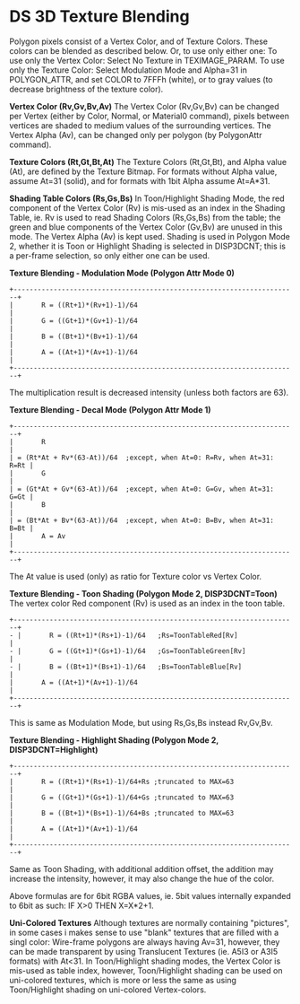 # DS 3D Texture Blending


Polygon pixels consist of a Vertex Color, and of Texture Colors.
These colors can be blended as described below. Or, to use only either
one:
To use only the Vertex Color: Select No Texture in TEXIMAGE_PARAM.
To use only the Texture Color: Select Modulation Mode and Alpha=31 in
POLYGON_ATTR, and set COLOR to 7FFFh (white), or to gray values (to
decrease brightness of the texture color).

**Vertex Color (Rv,Gv,Bv,Av)**
The Vertex Color (Rv,Gv,Bv) can be changed per Vertex (either by Color,
Normal, or Material0 command), pixels between vertices are shaded to
medium values of the surrounding vertices. The Vertex Alpha (Av), can be
changed only per polygon (by PolygonAttr command).

**Texture Colors (Rt,Gt,Bt,At)**
The Texture Colors (Rt,Gt,Bt), and Alpha value (At), are defined by the
Texture Bitmap. For formats without Alpha value, assume At=31 (solid),
and for formats with 1bit Alpha assume At=A\*31.

**Shading Table Colors (Rs,Gs,Bs)**
In Toon/Highlight Shading Mode, the red component of the Vertex Color
(Rv) is mis-used as an index in the Shading Table, ie. Rv is used to
read Shading Colors (Rs,Gs,Bs) from the table; the green and blue
components of the Vertex Color (Gv,Bv) are unused in this mode. The
Vertex Alpha (Av) is kept used.
Shading is used in Polygon Mode 2, whether it is Toon or Highlight
Shading is selected in DISP3DCNT; this is a per-frame selection, so only
either one can be used.

**Texture Blending - Modulation Mode (Polygon Attr Mode 0)**

```
+-----------------------------------------------------------------------+
|       R = ((Rt+1)*(Rv+1)-1)/64                                        |
|       G = ((Gt+1)*(Gv+1)-1)/64                                        |
|       B = ((Bt+1)*(Bv+1)-1)/64                                        |
|       A = ((At+1)*(Av+1)-1)/64                                        |
+-----------------------------------------------------------------------+
```

The multiplication result is decreased intensity (unless both factors
are 63).

**Texture Blending - Decal Mode (Polygon Attr Mode 1)**

```
+-----------------------------------------------------------------------+
|       R                                                               |
| = (Rt*At + Rv*(63-At))/64  ;except, when At=0: R=Rv, when At=31: R=Rt |
|       G                                                               |
| = (Gt*At + Gv*(63-At))/64  ;except, when At=0: G=Gv, when At=31: G=Gt |
|       B                                                               |
| = (Bt*At + Bv*(63-At))/64  ;except, when At=0: B=Bv, when At=31: B=Bt |
|       A = Av                                                          |
+-----------------------------------------------------------------------+
```

The At value is used (only) as ratio for Texture color vs Vertex Color.

**Texture Blending - Toon Shading (Polygon Mode 2, DISP3DCNT=Toon)**
The vertex color Red component (Rv) is used as an index in the toon
table.

```
+-----------------------------------------------------------------------+
- |       R = ((Rt+1)*(Rs+1)-1)/64   ;Rs=ToonTableRed[Rv]                 |
- |       G = ((Gt+1)*(Gs+1)-1)/64   ;Gs=ToonTableGreen[Rv]               |
- |       B = ((Bt+1)*(Bs+1)-1)/64   ;Bs=ToonTableBlue[Rv]                |
|       A = ((At+1)*(Av+1)-1)/64                                        |
+-----------------------------------------------------------------------+
```

This is same as Modulation Mode, but using Rs,Gs,Bs instead Rv,Gv,Bv.

**Texture Blending - Highlight Shading (Polygon Mode 2,
DISP3DCNT=Highlight)**

```
+-----------------------------------------------------------------------+
|       R = ((Rt+1)*(Rs+1)-1)/64+Rs ;truncated to MAX=63                |
|       G = ((Gt+1)*(Gs+1)-1)/64+Gs ;truncated to MAX=63                |
|       B = ((Bt+1)*(Bs+1)-1)/64+Bs ;truncated to MAX=63                |
|       A = ((At+1)*(Av+1)-1)/64                                        |
+-----------------------------------------------------------------------+
```

Same as Toon Shading, with additional addition offset, the addition may
increase the intensity, however, it may also change the hue of the
color.

Above formulas are for 6bit RGBA values, ie. 5bit values internally
expanded to 6bit as such: IF X\>0 THEN X=X\*2+1.

**Uni-Colored Textures**
Although textures are normally containing \"pictures\", in some cases i
makes sense to use \"blank\" textures that are filled with a singl
color:
Wire-frame polygons are always having Av=31, however, they can be made
transparent by using Translucent Textures (ie. A5I3 or A3I5 formats)
with At\<31.
In Toon/Highlight shading modes, the Vertex Color is mis-used as table
index, however, Toon/Highlight shading can be used on uni-colored
textures, which is more or less the same as using Toon/Highlight shading
on uni-colored Vertex-colors.



